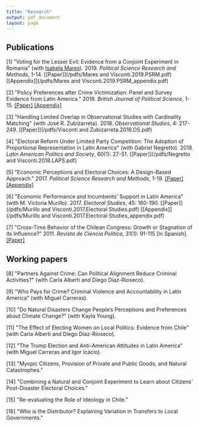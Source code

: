 ```yaml
---
title: "Research"
output: pdf_document
layout: page
---
```


## Publications

[1] "Voting for the Lesser Evil: Evidence from a Conjoint Experiment in Romania" (with [Isabela Mares](https://politicalscience.yale.edu/people/isabela-mares)). 2019. *Political Science Research and Methods*, 1-14. [[Paper]](/pdfs/Mares and Visconti.2019.PSRM.pdf) [[Appendix]](/pdfs/Mares and Visconti.2019.PSRM_appendix.pdf)

[2] "Policy Preferences after Crime Victimization: Panel and Survey Evidence from Latin America." 2019. *British Journal of Political Science*, 1-15. [[Paper]](/pdfs/Visconti.2019.BJPS.pdf) [[Appendix]](/pdfs/Visconti.2019.BJPS_appendix.pdf)

[3] "Handling Limited Overlap in Observational Studies with Cardinality Matching" (with José R. Zubizarreta). 2018. *Observational Studies*, 4: 217-249. [[Paper]](/pdfs/Visconti and Zubizarreta.2018.OS.pdf)

[4] "Electoral Reform Under Limited Party Competition: The Adoption of Proportional Representation in Latin America" (with Gabriel Negretto). 2018. *Latin American Politics and Society*, 60(1): 27-51. [[Paper]](/pdfs/Negretto and Visconti.2018.LAPS.pdf)

[5] "Economic Perceptions and Electoral Choices: A Design-Based Approach." 2017. *Political Science Research and Methods*, 1-19. [[Paper]](/pdfs/Visconti.2017.PSRM.pdf) [[Appendix]](/pdfs/Visconti.2017.PSRM_appendix.pdf)

[6] "Economic Performance and Incumbents' Support in Latin America" (with M. Victoria Murillo). 2017. *Electoral Studies*, 45: 180-190. [[Paper]](/pdfs/Murillo and Visconti.2017.Electoral Studies.pdf) [[Appendix]](/pdfs/Murillo and Visconti.2017.Electoral Studies_appendix.pdf) 

[7] "Cross-Time Behavior of the Chilean Congress: Growth or Stagnation of its Influence?" 2011. *Revista de Ciencia Politica*, 31(1): 91-115 [In Spanish]. 
[[Paper]](/pdfs/Visconti.2011.RCP.pdf)

## Working papers


[8] "Partners Against Crime: Can Political Alignment Reduce Criminal Activities?" (with Carla Alberti and Diego Díaz-Rioseco). 
	
[9] "Who Pays for Crime? Criminal Violence and Accountability in Latin America" (with Miguel Carreras).

[10] "Do Natural Disasters Change People’s Perceptions and Preferences about Climate Change?" (with Kayla Young).

[11] "The Effect of Electing Women on Local Politics: Evidence from Chile" (with Carla Alberti and Diego Díaz-Rioseco). 

[12] "The Trump Election and Anti-American Attitudes in Latin America" (with Miguel Carreras and Igor Icácio).
	
[13] "Myopic Citizens, Provision of Private and Public Goods, and Natural Catastrophes." 

[14] "Combining a Natural and Conjoint Experiment to Learn about Citizens' Post-Disaster Electoral Choices." 

[15] "Re-evaluating the Role of Ideology in Chile." 

[16] "Who is the Distributor? Explaining Variation in Transfers to Local Governments." 

